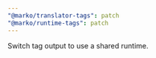 ```yaml
---
"@marko/translator-tags": patch
"@marko/runtime-tags": patch
---
```


Switch <for> tag output to use a shared runtime.
